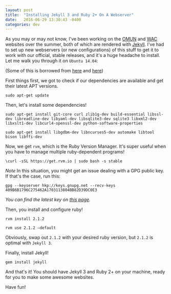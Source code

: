 ```yaml
---
layout: post
title:  "Installing Jekyll 3 and Ruby 2+ On A Webserver"
date:   2016-06-29 13:30:43 -0400
categories: dev
---
```


As you may or may not know, I've been working on the [OMUN](http://omun.ca) and [WAC](http://world.ac) websites over the summer, both of which are rendered with [Jekyll](https://jekyllrb.com/). I've had to set up new webservers (or new configurations) of this stuff to get it to work with our official, stable releases, and it's a huge headache to install. Let me walk you through it on `Ubuntu 14.04`:

(Some of this is borrowed from [here](https://computernerddiaries.wordpress.com/2016/02/17/how-to-install-ruby-2-and-jekyll-3/) and [here](http://rvm.io/rvm/install))

First things first, we got to check if our dependencies are available and get their latest APT versions.

```
sudo apt-get update
```

Then, let's install some dependencies!

```
sudo apt-get install git-core curl zlib1g-dev build-essential libssl-dev libreadline-dev libyaml-dev libsqlite3-dev sqlite3 libxml2-dev libxslt1-dev libcurl4-openssl-dev python-software-properties
```

```
sudo apt-get install libgdbm-dev libncurses5-dev automake libtool bison libffi-dev
```

Now, we get `rvm`, which is the Ruby Version Manager. It's super useful when you have to manage multiple ruby-dependent programs!

```
\curl -sSL https://get.rvm.io | sudo bash -s stable
```

*Note* In this situation, you might get an issue dealing with a GPG public key. If that's the case, run this:

```
gpg --keyserver hkp://keys.gnupg.net --recv-keys 409B6B1796C275462A1703113804BB82D39DC0E3
```

*You can find the latest key on [this page](http://rvm.io/rvm/install).*

Then, you install and configure ruby!

```
rvm install 2.1.2

rvm use 2.1.2 –default
```

Obviously, swap out `2.1.2` with your desired ruby version, but `2.1.2` is optimal with `Jekyll 3`.

Finally, install Jekyll!

```
gem install jekyll
```

And that's it! You should have Jekyll 3 and Ruby 2+ on your machine, ready for you to make some awesome websites.

Have fun!

